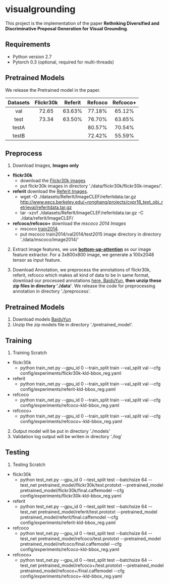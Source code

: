 # visualgrounding

This project is the implementation of the paper **Rethnking Diversified and Discriminative Proposal Generation for Visual Grounding**.

## Requirements
- Python version 2.7
- Pytorch 0.3 (optional, required for multi-threads)

## Pretrained Models

We release the Pretrained model in the paper. 

|   Datasets    | Flickr30k | Referit | Refcoco  | Refcoco+ |
|:-----------------:|:-----------------:|:-----------------:|:-----------------:|:-----------------:|
| val   | 72.65   | 63.63%  | 77.18%  | 65.12%  |
| test  | 73.34   | 63.50%  | 76.70%  | 63.65%  |
| testA |         |         | 80.57%  | 70.54%  |
| testB |         |         | 72.42%  | 55.59%  |

## Preprocess
1. Download Images, **Images only**
  - **flickr30k** 
    - download the [Flickr30k images](https://drive.google.com/file/d/0B_PL6p-5reUAZEM4MmRQQ2VVSlk/view?usp=sharing)
    - put flickr30k images in directory './data/flickr30k/flickr30k-images/'.
  - **referit** download the [Referit Images](https://github.com/ronghanghu/natural-language-object-retrieval/blob/master/datasets/download_referit_dataset.sh).
    - wget -O ./datasets/ReferIt/ImageCLEF/referitdata.tar.gz http://www.eecs.berkeley.edu/~ronghang/projects/cvpr16_text_obj_retrieval/referitdata.tar.gz
    - tar -xzvf ./datasets/ReferIt/ImageCLEF/referitdata.tar.gz -C ./data/referit/ImageCLEF/
  - **refcoco/refcoco+** download the *mscoco 2014 Images*
    - mscoco [train2014](http://images.cocodataset.org/zips/train2014.zip).
    - put mscoco train2014/val2014/test2015 image directory in directory './data/mscoco/image2014/'

2. Extract image features, we use [**bottom-up-attention**](https://github.com/peteanderson80/bottom-up-attention) as our image feature extractor. For a 3x800x800 image, we generate a 100x2048 tensor as input feature.

3. Download Annotation, we preprocess the annotations of flickr30k, referit, refcoco which makes all kind of data to be in same format, download our processed annotations [here, BaiduYun](https://pan.baidu.com/s/1Qd2O9Zp5OzaGqPhEENCA2A), **then unzip these zip files in directory './data'**. We release the code for preprocessing annotation in directory './preprocess'.


## Pretrained Models
1. Download models [BaiduYun](https://pan.baidu.com/s/1QiLu28UoOePCHe2W_2gNVA)
2. Unzip the zip models file in directory './pretrained_model'.

## Training
1. Training Scratch
  - flickr30k
    - python train_net.py --gpu_id 0 --train_split train --val_split val --cfg config/experiments/flickr30k-kld-bbox_reg.yaml
  - referit
    - python train_net.py --gpu_id 0 --train_split train --val_split val --cfg config/experiments/referit-kld-bbox_reg.yaml
  - refcoco
    - python train_net.py --gpu_id 0 --train_split train --val_split val --cfg config/experiments/refcoco-kld-bbox_reg.yaml
  - refcoco+
    - python train_net.py --gpu_id 0 --train_split train --val_split val --cfg config/experiments/refcoco+-kld-bbox_reg.yaml
2. Output model will be put in directory './models'
3. Validation log output will be writen in directory './log'

## Testing
1. Testing Scratch
  - flickr30k
    - python test_net.py --gpu_id 0 --test_split test --batchsize 64 --test_net pretrained_model/flickr30k/test.prototxt --pretrained_model pretrained_model/flickr30k/final.caffemodel --cfg config/experiments/flickr30k-kld-bbox_reg.yaml
  - referit
    - python test_net.py --gpu_id 0 --test_split test --batchsize 64 --test_net pretrained_model/referit/test.prototxt --pretrained_model pretrained_model/referit/final.caffemodel --cfg config/experiments/referit-kld-bbox_reg.yaml
  - refcoco
    - python test_net.py --gpu_id 0 --test_split test --batchsize 64 --test_net pretrained_model/refcoco/test.prototxt --pretrained_model pretrained_model/refcoco/final.caffemodel --cfg config/experiments/refcoco-kld-bbox_reg.yaml
  - refcoco+
    - python test_net.py --gpu_id 0 --test_split test --batchsize 64 --test_net pretrained_model/refcoco+/test.prototxt --pretrained_model pretrained_model/refcoco+/final.caffemodel --cfg config/experiments/refcoco+-kld-bbox_reg.yaml
